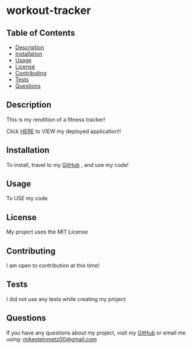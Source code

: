 # workout-tracker

## Table of Contents

- [Description](#description)
- [Installation](#installation)
- [Usage](#usage)
- [License](#license)
- [Contributing](#contributing)
- [Tests](#tests)
- [Questions](#questions)

## Description
This is my rendition of a fitness tracker!

Click [HERE](https://quiet-fjord-71871.herokuapp.com/) to VIEW my deployed application!!

## Installation
To install, travel to my [GitHub](https://github.com/mgsteinmetz) , and use my code! 

## Usage 
To USE my code

## License
My project uses the MIT License

## Contributing
I am open to contribution at this time!

## Tests
I did not use any tests while creating my project

## Questions
If you have any questions about my project, visit my [GitHub](https://github.com/mgsteinmetz) 
or email me using: mikesteinmetz00@gmail.com